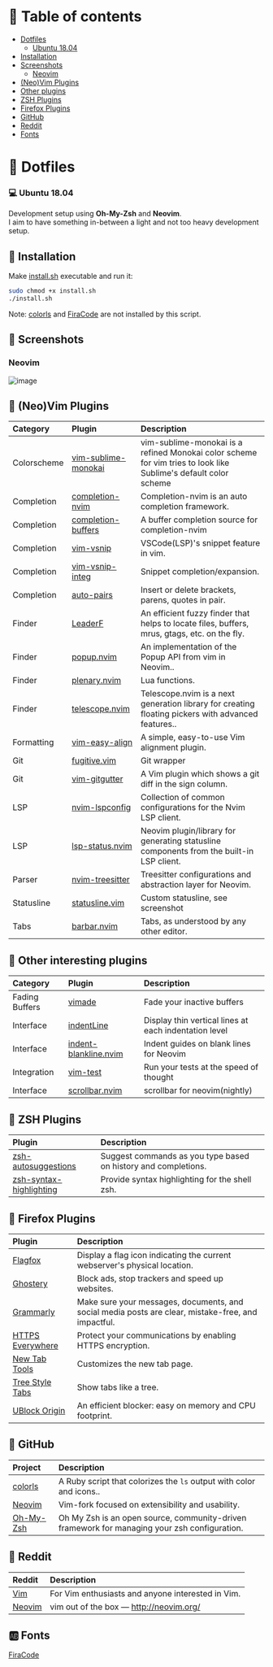 # :book: Table of contents

- [Dotfiles](#open_file_folder-dotfiles)
	- [Ubuntu 18.04](#computer-ubuntu-1804)
- [Installation](#wrench-installation)
- [Screenshots](#art-screenshots)
	- [Neovim](#neovim)
- [(Neo)Vim Plugins](#bookmark_tabs-neovim-plugins)
- [Other plugins](#bookmark_tabs-other-interesting-plugins)
- [ZSH Plugins](#bookmark_tabs-zsh-plugins)
- [Firefox Plugins](#link-firefox-plugins)
- [GitHub](#link-github)
- [Reddit](#link-reddit)
- [Fonts](#ab-fonts)

# :file_folder: Dotfiles

### :computer: Ubuntu 18.04
Development setup using **Oh-My-Zsh** and **Neovim**.  
I aim to have something in-between a light and not too heavy development setup.

## :wrench: Installation

Make [install.sh](install.sh) executable and run it:

```bash
sudo chmod +x install.sh
./install.sh
```

Note: [colorls](https://github.com/athityakumar/colorls) and [FiraCode](https://github.com/ryanoasis/nerd-fonts/tree/master/patched-fonts/FiraCode)
are not installed by this script.

## :art: Screenshots

### Neovim
![image](https://user-images.githubusercontent.com/16366403/100484720-d72f6a00-30fd-11eb-8b32-61e9a66e9ff3.png)

## :bookmark_tabs: (Neo)Vim Plugins

| Category    | Plugin                                                                       | Description                                                                                                     |
| :-          | :-                                                                           | :-                                                                                                              |
| Colorscheme | [vim-sublime-monokai](https://github.com/ErichDonGubler/vim-sublime-monokai) | vim-sublime-monokai is a refined Monokai color scheme for vim tries to look like Sublime's default color scheme |
| Completion  | [completion-nvim](https://github.com/nvim-lua/completion-nvim)               | Completion-nvim is an auto completion framework.                                                                |
| Completion  | [completion-buffers](https://github.com/steelsojka/completion-buffers)       | A buffer completion source for completion-nvim                                                                  |
| Completion  | [vim-vsnip](https://github.com/hrsh7th/vim-vsnip)                            | VSCode(LSP)'s snippet feature in vim.                                                                           |
| Completion  | [vim-vsnip-integ](https://github.com/hrsh7th/vim-vsnip-integ)                | Snippet completion/expansion.                                                                                   |
| Completion  | [auto-pairs](https://github.com/jiangmiao/auto-pairs)                        | Insert or delete brackets, parens, quotes in pair.                                                              |
| Finder      | [LeaderF](https://github.com/Yggdroot/LeaderF)                               | An efficient fuzzy finder that helps to locate files, buffers, mrus, gtags, etc. on the fly.                    |
| Finder      | [popup.nvim](https://github.com/nvim-lua/popup.nvim)                         | An implementation of the Popup API from vim in Neovim..                                                         |
| Finder      | [plenary.nvim](https://github.com/nvim-lua/plenary.nvim)                     | Lua functions.                                                                                                  |
| Finder      | [telescope.nvim](https://github.com/nvim-telescope/telescope.nvim)           | Telescope.nvim is a next generation library for creating floating pickers with advanced features..              |
| Formatting  | [vim-easy-align](https://github.com/junegunn/vim-easy-align)                 | A simple, easy-to-use Vim alignment plugin.                                                                     |
| Git         | [fugitive.vim](https://github.com/tpope/vim-fugitive)                        | Git wrapper                                                                                                     |
| Git         | [vim-gitgutter](https://github.com/airblade/vim-gitgutter)                   | A Vim plugin which shows a git diff in the sign column.                                                         |
| LSP         | [nvim-lspconfig](https://github.com/neovim/nvim-lspconfig)                   | Collection of common configurations for the Nvim LSP client.                                                    |
| LSP         | [lsp-status.nvim](https://github.com/nvim-lua/lsp-status.nvim)               | Neovim plugin/library for generating statusline components from the built-in LSP client.                        |
| Parser      | [nvim-treesitter](https://github.com/nvim-treesitter/nvim-treesitter)        | Treesitter configurations and abstraction layer for Neovim.                                                     |
| Statusline  | [statusline.vim](nvim/status-line.vim)                                       | Custom statusline, see screenshot                                                                               |
| Tabs        | [barbar.nvim](https://github.com/romgrk/barbar.nvim)                         | Tabs, as understood by any other editor.                                                                        |

## :bookmark_tabs: Other interesting plugins

| Category       | Plugin                                                                          | Description                                           |
| :-             | :-                                                                              | :-                                                    |
| Fading Buffers | [vimade](https://github.com/TaDaa/vimade)                                       | Fade your inactive buffers                            |
| Interface      | [indentLine](https://github.com/Yggdroot/indentLine)                            | Display thin vertical lines at each indentation level |
| Interface      | [indent-blankline.nvim](https://github.com/lukas-reineke/indent-blankline.nvim) | Indent guides on blank lines for Neovim               |
| Integration    | [vim-test](https://github.com/janko/vim-test)                                   | Run your tests at the speed of thought                |
| Interface      | [scrollbar.nvim](https://github.com/Xuyuanp/scrollbar.nvim)                     | scrollbar for neovim(nightly)                         |

## :bookmark_tabs: ZSH Plugins

| Plugin                                                                          | Description                                                    |
| :-                                                                              | :-                                                             |
| [zsh-autosuggestions](https://github.com/zsh-users/zsh-autosuggestions)         | Suggest commands as you type based on history and completions. |
| [zsh-syntax-highlighting](https://github.com/zsh-users/zsh-syntax-highlighting) | Provide syntax highlighting for the shell zsh.                 |

## :link: Firefox Plugins

| Plugin                                                                              | Description                                                                                        |
| :-                                                                                  | :-                                                                                                 |
| [Flagfox](https://addons.mozilla.org/en-US/firefox/addon/flagfox)                   | Display a flag icon indicating the current webserver's physical location.                          |
| [Ghostery](https://addons.mozilla.org/en-US/firefox/addon/ghostery)                 | Block ads, stop trackers and speed up websites.                                                    |
| [Grammarly](https://addons.mozilla.org/en-US/firefox/addon/grammarly-1)             | Make sure your messages, documents, and social media posts are clear, mistake-free, and impactful. |
| [HTTPS Everywhere](https://addons.mozilla.org/en-US/firefox/addon/https-everywhere) | Protect your communications by enabling HTTPS encryption.                                          |
| [New Tab Tools](https://addons.mozilla.org/en-US/firefox/addon/new-tab-tools)       | Customizes the new tab page.                                                                       |
| [Tree Style Tabs](https://addons.mozilla.org/en-US/firefox/addon/tree-style-tab)    | Show tabs like a tree.                                                                             |
| [UBlock Origin](https://addons.mozilla.org/en-US/firefox/addon/ublock-origin)       | An efficient blocker: easy on memory and CPU footprint.                                            |

## :link: GitHub

| Project                                                | Description                                                                                  |
| :-                                                     | :-                                                                                           |
| [colorls](https://github.com/athityakumar/colorls)     | A Ruby script that colorizes the `ls` output with color and icons..                          |
| [Neovim](https://github.com/neovim/neovim)             | Vim-fork focused on extensibility and usability.                                             |
| [Oh-My-Zsh](https://github.com/robbyrussell/oh-my-zsh) | Oh My Zsh is an open source, community-driven framework for managing your zsh configuration. |

## :link: Reddit

| Reddit                                    | Description                                       |
| :-                                        | :-                                                |
| [Vim](https://www.reddit.com/r/vim/)      | For Vim enthusiasts and anyone interested in Vim. |
| [Neovim](https://www.reddit.com/r/neovim) | vim out of the box — http://neovim.org/           |

## :ab: Fonts

[FiraCode](https://github.com/ryanoasis/nerd-fonts/tree/master/patched-fonts/FiraCode)
